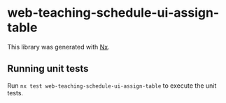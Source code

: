 # web-teaching-schedule-ui-assign-table

This library was generated with [Nx](https://nx.dev).

## Running unit tests

Run `nx test web-teaching-schedule-ui-assign-table` to execute the unit tests.
